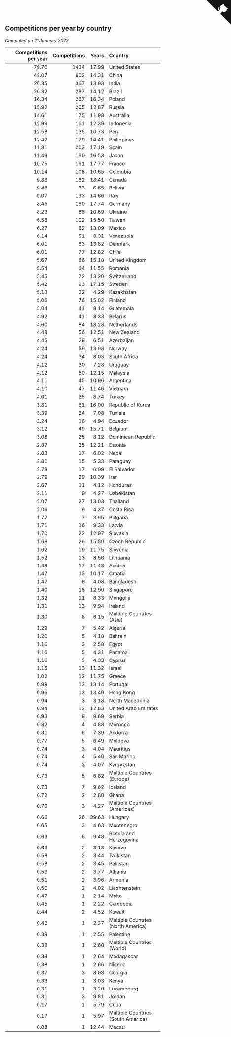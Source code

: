 ## Competitions per year by country

*Computed on 21 January 2022*

| Competitions per year | Competitions | Years | Country |
| ---: | ---: | ---: | :--- |
| 79.70 | 1434 | 17.99 | United States |
| 42.07 | 602 | 14.31 | China |
| 26.35 | 367 | 13.93 | India |
| 20.32 | 287 | 14.12 | Brazil |
| 16.34 | 267 | 16.34 | Poland |
| 15.92 | 205 | 12.87 | Russia |
| 14.61 | 175 | 11.98 | Australia |
| 12.99 | 161 | 12.39 | Indonesia |
| 12.58 | 135 | 10.73 | Peru |
| 12.42 | 179 | 14.41 | Philippines |
| 11.81 | 203 | 17.19 | Spain |
| 11.49 | 190 | 16.53 | Japan |
| 10.75 | 191 | 17.77 | France |
| 10.14 | 108 | 10.65 | Colombia |
| 9.88 | 182 | 18.41 | Canada |
| 9.48 | 63 | 6.65 | Bolivia |
| 9.07 | 133 | 14.66 | Italy |
| 8.45 | 150 | 17.74 | Germany |
| 8.23 | 88 | 10.69 | Ukraine |
| 6.58 | 102 | 15.50 | Taiwan |
| 6.27 | 82 | 13.09 | Mexico |
| 6.14 | 51 | 8.31 | Venezuela |
| 6.01 | 83 | 13.82 | Denmark |
| 6.01 | 77 | 12.82 | Chile |
| 5.67 | 86 | 15.18 | United Kingdom |
| 5.54 | 64 | 11.55 | Romania |
| 5.45 | 72 | 13.20 | Switzerland |
| 5.42 | 93 | 17.15 | Sweden |
| 5.13 | 22 | 4.29 | Kazakhstan |
| 5.06 | 76 | 15.02 | Finland |
| 5.04 | 41 | 8.14 | Guatemala |
| 4.92 | 41 | 8.33 | Belarus |
| 4.60 | 84 | 18.28 | Netherlands |
| 4.48 | 56 | 12.51 | New Zealand |
| 4.45 | 29 | 6.51 | Azerbaijan |
| 4.24 | 59 | 13.93 | Norway |
| 4.24 | 34 | 8.03 | South Africa |
| 4.12 | 30 | 7.28 | Uruguay |
| 4.12 | 50 | 12.15 | Malaysia |
| 4.11 | 45 | 10.96 | Argentina |
| 4.10 | 47 | 11.46 | Vietnam |
| 4.01 | 35 | 8.74 | Turkey |
| 3.81 | 61 | 16.00 | Republic of Korea |
| 3.39 | 24 | 7.08 | Tunisia |
| 3.24 | 16 | 4.94 | Ecuador |
| 3.12 | 49 | 15.71 | Belgium |
| 3.08 | 25 | 8.12 | Dominican Republic |
| 2.87 | 35 | 12.21 | Estonia |
| 2.83 | 17 | 6.02 | Nepal |
| 2.81 | 15 | 5.33 | Paraguay |
| 2.79 | 17 | 6.09 | El Salvador |
| 2.79 | 29 | 10.39 | Iran |
| 2.67 | 11 | 4.12 | Honduras |
| 2.11 | 9 | 4.27 | Uzbekistan |
| 2.07 | 27 | 13.03 | Thailand |
| 2.06 | 9 | 4.37 | Costa Rica |
| 1.77 | 7 | 3.95 | Bulgaria |
| 1.71 | 16 | 9.33 | Latvia |
| 1.70 | 22 | 12.97 | Slovakia |
| 1.68 | 26 | 15.50 | Czech Republic |
| 1.62 | 19 | 11.75 | Slovenia |
| 1.52 | 13 | 8.56 | Lithuania |
| 1.48 | 17 | 11.48 | Austria |
| 1.47 | 15 | 10.17 | Croatia |
| 1.47 | 6 | 4.08 | Bangladesh |
| 1.40 | 18 | 12.90 | Singapore |
| 1.32 | 11 | 8.33 | Mongolia |
| 1.31 | 13 | 9.94 | Ireland |
| 1.30 | 8 | 6.15 | Multiple Countries (Asia) |
| 1.29 | 7 | 5.42 | Algeria |
| 1.20 | 5 | 4.18 | Bahrain |
| 1.16 | 3 | 2.58 | Egypt |
| 1.16 | 5 | 4.31 | Panama |
| 1.16 | 5 | 4.33 | Cyprus |
| 1.15 | 13 | 11.32 | Israel |
| 1.02 | 12 | 11.75 | Greece |
| 0.99 | 13 | 13.14 | Portugal |
| 0.96 | 13 | 13.49 | Hong Kong |
| 0.94 | 3 | 3.18 | North Macedonia |
| 0.94 | 12 | 12.83 | United Arab Emirates |
| 0.93 | 9 | 9.69 | Serbia |
| 0.82 | 4 | 4.88 | Morocco |
| 0.81 | 6 | 7.39 | Andorra |
| 0.77 | 5 | 6.49 | Moldova |
| 0.74 | 3 | 4.04 | Mauritius |
| 0.74 | 4 | 5.40 | San Marino |
| 0.74 | 3 | 4.07 | Kyrgyzstan |
| 0.73 | 5 | 6.82 | Multiple Countries (Europe) |
| 0.73 | 7 | 9.62 | Iceland |
| 0.72 | 2 | 2.80 | Ghana |
| 0.70 | 3 | 4.27 | Multiple Countries (Americas) |
| 0.66 | 26 | 39.63 | Hungary |
| 0.65 | 3 | 4.63 | Montenegro |
| 0.63 | 6 | 9.48 | Bosnia and Herzegovina |
| 0.63 | 2 | 3.18 | Kosovo |
| 0.58 | 2 | 3.44 | Tajikistan |
| 0.58 | 2 | 3.45 | Pakistan |
| 0.53 | 2 | 3.77 | Albania |
| 0.51 | 2 | 3.96 | Armenia |
| 0.50 | 2 | 4.02 | Liechtenstein |
| 0.47 | 1 | 2.14 | Malta |
| 0.45 | 1 | 2.22 | Cambodia |
| 0.44 | 2 | 4.52 | Kuwait |
| 0.42 | 1 | 2.37 | Multiple Countries (North America) |
| 0.39 | 1 | 2.55 | Palestine |
| 0.38 | 1 | 2.60 | Multiple Countries (World) |
| 0.38 | 1 | 2.64 | Madagascar |
| 0.38 | 1 | 2.66 | Nigeria |
| 0.37 | 3 | 8.08 | Georgia |
| 0.33 | 1 | 3.03 | Kenya |
| 0.31 | 1 | 3.20 | Luxembourg |
| 0.31 | 3 | 9.81 | Jordan |
| 0.17 | 1 | 5.79 | Cuba |
| 0.17 | 1 | 5.97 | Multiple Countries (South America) |
| 0.08 | 1 | 12.44 | Macau |


<a href="https://github.com/jonatanklosko/wca_statistics" class="github-corner" aria-label="View source on Github"><svg width="80" height="80" viewBox="0 0 250 250" style="fill:#151513; color:#fff; position: absolute; top: 0; border: 0; right: 0;" aria-hidden="true"><path d="M0,0 L115,115 L130,115 L142,142 L250,250 L250,0 Z"></path><path d="M128.3,109.0 C113.8,99.7 119.0,89.6 119.0,89.6 C122.0,82.7 120.5,78.6 120.5,78.6 C119.2,72.0 123.4,76.3 123.4,76.3 C127.3,80.9 125.5,87.3 125.5,87.3 C122.9,97.6 130.6,101.9 134.4,103.2" fill="currentColor" style="transform-origin: 130px 106px;" class="octo-arm"></path><path d="M115.0,115.0 C114.9,115.1 118.7,116.5 119.8,115.4 L133.7,101.6 C136.9,99.2 139.9,98.4 142.2,98.6 C133.8,88.0 127.5,74.4 143.8,58.0 C148.5,53.4 154.0,51.2 159.7,51.0 C160.3,49.4 163.2,43.6 171.4,40.1 C171.4,40.1 176.1,42.5 178.8,56.2 C183.1,58.6 187.2,61.8 190.9,65.4 C194.5,69.0 197.7,73.2 200.1,77.6 C213.8,80.2 216.3,84.9 216.3,84.9 C212.7,93.1 206.9,96.0 205.4,96.6 C205.1,102.4 203.0,107.8 198.3,112.5 C181.9,128.9 168.3,122.5 157.7,114.1 C157.9,116.9 156.7,120.9 152.7,124.9 L141.0,136.5 C139.8,137.7 141.6,141.9 141.8,141.8 Z" fill="currentColor" class="octo-body"></path></svg></a><style>.github-corner:hover .octo-arm{animation:octocat-wave 560ms ease-in-out}@keyframes octocat-wave{0%,100%{transform:rotate(0)}20%,60%{transform:rotate(-25deg)}40%,80%{transform:rotate(10deg)}}@media (max-width:500px){.github-corner:hover .octo-arm{animation:none}.github-corner .octo-arm{animation:octocat-wave 560ms ease-in-out}}</style>
